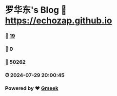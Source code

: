 # 罗华东's Blog :link: https://echozap.github.io 
### :page_facing_up: [19](https://echozap.github.io/tag.html) 
### :speech_balloon: 0 
### :hibiscus: 50262 
### :alarm_clock: 2024-07-29 20:00:45 
### Powered by :heart: [Gmeek](https://github.com/Meekdai/Gmeek)
